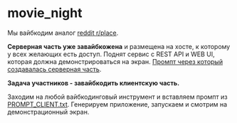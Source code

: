 # movie_night

Мы вайбкодим аналог [reddit r/place](https://ru.wikipedia.org/wiki/Place).

**Серверная часть уже завайбкожена** и размещена на хосте, к которому у всех желающих есть доступ. Поднят сервис с REST API и WEB UI, которая должна демонстрироваться на экран. [Промпт через который создавалась серверная часть](PROMPT_SERVER_CREATION.txt).

**Задача участников - завайбкодить клиентскую часть.**

Заходим на любой вайбкодинговый инструмент и вставляем промпт из [PROMPT_CLIENT.txt](PROMPT_CLIENT.txt). Генерируем приложение, запускаем и смотрим на демонстрационный экран.
